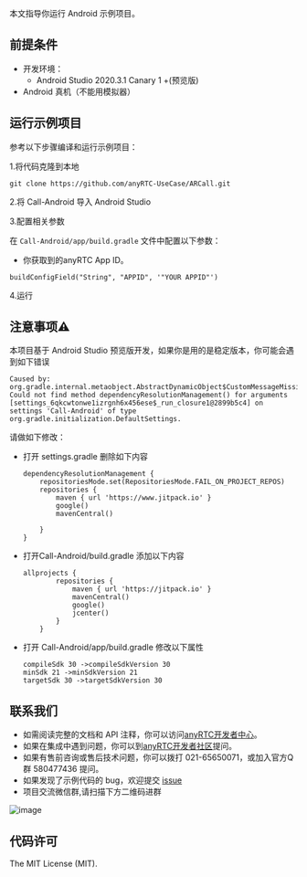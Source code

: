 本文指导你运行 Android 示例项目。

## 前提条件

- 开发环境：
  - Android Studio 2020.3.1 Canary 1 +(预览版)
- Android 真机（不能用模拟器）

## 运行示例项目

参考以下步骤编译和运行示例项目：

1.将代码克隆到本地

```
git clone https://github.com/anyRTC-UseCase/ARCall.git
```

2.将 Call-Android 导入 Android Studio


3.配置相关参数

在 `Call-Android/app/build.gradle` 文件中配置以下参数：
- 你获取到的anyRTC App ID。

```
buildConfigField("String", "APPID", '"YOUR APPID"')
```

4.运行

## 注意事项⚠️

本项目基于 Android Studio 预览版开发，如果你是用的是稳定版本，你可能会遇到如下错误

```
Caused by: org.gradle.internal.metaobject.AbstractDynamicObject$CustomMessageMissingMethodException: Could not find method dependencyResolutionManagement() for arguments [settings_6qkcwtonwe1izrgnh6x456ese$_run_closure1@2899b5c4] on settings 'Call-Android' of type org.gradle.initialization.DefaultSettings.
```

请做如下修改：

- 打开 settings.gradle 删除如下内容

  ```
  dependencyResolutionManagement {
      repositoriesMode.set(RepositoriesMode.FAIL_ON_PROJECT_REPOS)
      repositories {
          maven { url 'https://www.jitpack.io' }
          google()
          mavenCentral()
  
      }
  }
  ```
  
- 打开Call-Android/build.gradle  添加以下内容
  
  ```
  allprojects {
          repositories {
              maven { url 'https://jitpack.io' }
              mavenCentral()
              google()
              jcenter()
          }
      }
  ```
  
- 打开 Call-Android/app/build.gradle 修改以下属性  
  
  ```
  compileSdk 30 ->compileSdkVersion 30
  minSdk 21 ->minSdkVersion 21
  targetSdk 30 ->targetSdkVersion 30
  
  ```
  
  


## 联系我们

- 如需阅读完整的文档和 API 注释，你可以访问[anyRTC开发者中心](https://docs.anyrtc.io/)。
- 如果在集成中遇到问题，你可以到[anyRTC开发者社区](https://bbs.anyrtc.io)提问。
- 如果有售前咨询或售后技术问题，你可以拨打 021-65650071，或加入官方Q群 580477436 提问。
- 如果发现了示例代码的 bug，欢迎提交 [issue](https://github.com/anyRTC-UseCase/ARCall/issues)
- 项目交流微信群,请扫描下方二维码进群

![image](https://github.com/anyRTC-UseCase/ARCall/blob/master/resource/qrcode.png)

## 代码许可

The MIT License (MIT).
